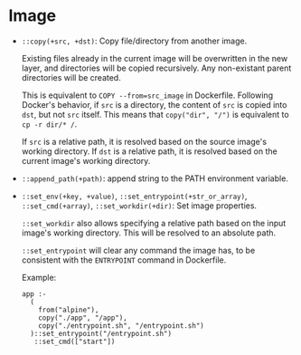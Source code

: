 # Image

- <a name="copy"></a>`::copy(+src, +dst)`: Copy file/directory from another image.

  Existing files already in the current image will be overwritten in the new layer, and directories will be copied recursively. Any non-existant parent directories will be created.

  This is equivalent to `COPY --from=src_image` in Dockerfile. Following Docker's behavior, if `src` is a directory, the content of `src` is copied into `dst`, but not `src` itself. This means that `copy("dir", "/")` is equivalent to `cp -r dir/* /`.

  If `src` is a relative path, it is resolved based on the source image's working directory. If `dst` is a relative path, it is resolved based on the current image's working directory.

- <a name="append-path"></a>`::append_path(+path)`: append string to the PATH environment variable.

- <a name="simple-set"></a>`::set_env(+key, +value)`, `::set_entrypoint(+str_or_array)`, `::set_cmd(+array)`, `::set_workdir(+dir)`: Set image properties.

  `::set_workdir` also allows specifying a relative path based on the input image's working directory. This will be resolved to an absolute path.

  `::set_entrypoint` will clear any command the image has, to be consistent with the `ENTRYPOINT` command in Dockerfile.

  Example:
  ```Modusfile
  app :-
    (
      from("alpine"),
      copy("./app", "/app"),
      copy("./entrypoint.sh", "/entrypoint.sh")
    )::set_entrypoint("/entrypoint.sh")
     ::set_cmd(["start"])
  ```
